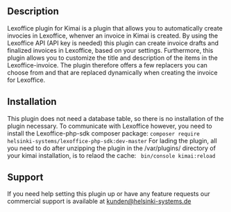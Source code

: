 ## Description

Lexoffice plugin for Kimai is a plugin that allows you to automatically create invocies in Lexoffice, whenver an invoice in Kimai is created. By using the Lexoffice API (API key is needed) this plugin can create invoice drafts and finalized invoices in Lexoffice, based on your settings. Furthermore, this plugin allows you to customize the title and description of the items in the Lexoffice-invoice. The plugin therefore offers a few replacers you can choose from and that are replaced dynamically when creating the invoice for Lexoffice.

## Installation

This plugin does not need a database table, so there is no installation of the plugin necessary.
To communicate with Lexoffice however, you need to install the Lexoffice-php-sdk composer package:
``` composer require helsinki-systems/lexoffice-php-sdk:dev-master ```
For lading the plugin, all you need to do after unzipping the plugin in the /var/plugins/ directory of your kimai installation, is to relaod the cache:
``` bin/console kimai:reload```

## Support

If you need help setting this plugin up or have any feature requests our commercial support is available at [kunden@helsinki-systems.de](mailto:kunden@helsinki-systems.de)

